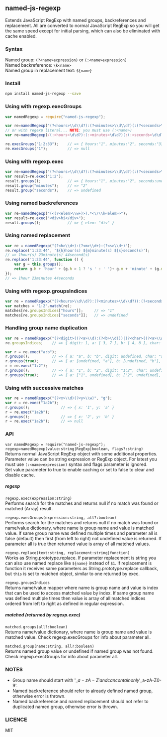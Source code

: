 ## named-js-regexp  
Extends JavaScript RegExp with named groups, backreferences and replacement. 
All are converted to normal JavaScript RegExp so you will get the same speed 
except for initial parsing, which can also be eliminated with cache enabled. 

### Syntax
Named group: `(?<name>expression)` or `(:<name>expression)`  
Named backreference: `\k<name>`  
Named group in replacement text:  `${name}`
  
  
### Install
```sh
npm install named-js-regexp --save
```

### Using with regexp.execGroups
```javascript
var namedRegexp = require("named-js-regexp");

var re=namedRegexp("(?<hours>\\d\\d?):(?<minutes>\\d\\d?)(:(?<seconds>\\d\\d?))?"); 
// or with regexp literal... NOTE: you must use (:<name>) 
var re=namedRegexp(/(:<hours>\d\d?):(:<minutes>\d\d?)(:(:<seconds>\d\d?))?/);

re.execGroups("1:2:33");    // => { hours:"1", minutes:"2", seconds:"33" }
re.execGroups("1");         // => null
```

### Using with regexp.exec
```javascript
var re=namedRegexp("(?<hours>\\d\\d?):(?<minutes>\\d\\d?)(:(?<seconds>\\d\\d?))?");
var result=re.exec("1:2");
result.groups();            // => { hours:"1", minutes:"2", seconds:undefined }
result.group("minutes");    // => "2"
result.group("seconds");    // => undefined
```

### Using named backreferences
```javascript
var re=namedRegexp("(<(?<elem>\\w+)>).*<\/\\k<elem>>");
var result=re.exec("<div>hi</div>");
result.groups();            // => { elem: "div" }
```

### Using named replacement
```javascript
var re = namedRegexp("(?<h>\\d+):(?<m>\\d+):(?<s>\\d+)");
re.replace('1:23:44', '${h}hour(s) ${m}minute(s) ${s}second(s)');
// => 1hour(s) 23minute(s) 44second(s)
re.replace('1:23:44', function () {
	var g = this.groups();
	return g.h + 'hour' + (g.h > 1 ? 's ' : ' ')+ g.m + 'minute' + (g.m > 1 ? 's ' : ' ')+ g.s + 'second' + (g.s > 1 ? 's' : '');
});
// => 1hour 23minutes 44seconds
```

### Using with regexp.groupsIndices
```javascript
var re = namedRegexp("(?<hours>\\d\\d?):(?<minutes>\\d\\d?)(:(?<seconds>\\d\\d?))?");
var matches = "1:2".match(re);
matches[re.groupsIndices["hours"]];     // => "1"
matches[re.groupsIndices["seconds"]];   // => undefined
```

### Handling group name duplication
```javascript
var re = namedRegexp("(?<digit>((?<a>\\d):(?<b>\\d)))|(?<char>((?<a>\\w):(?<b>\\w)))");
re.groupsIndices;    // => { digit: 1, a: [ 3, 7 ], b: [ 4, 8 ], char: 5 }

var r = re.exec("a:b");
r.groups();          // => { a: "a", b: "b", digit: undefined, char: "a:b" }
r.groups(true);      // => { a: [undefined, "a"], b: [undefined, "b"], digit: undefined, char: "a:b" }
r = re.exec("1:2");
r.groups();          // => { a: "1", b: "2", digit: "1:2", char: undefined }
r.groups(true);      // => { a: ["1", undefined], b: ["2", undefined], digit: "1:2", char: undefined }
```

### Using with successive matches
```javascript
var re = namedRegexp("(?<x>\\d)(?<y>\\w)", "g");
var r = re.exec("1a2b");
r.groups();              // => { x: '1', y: 'a' }
r = re.exec("1a2b");
r.groups();              // => { x: '2', y: 'b' }
r = re.exec("1a2b");     // => null
```

### API
`var namedRegexp = require("named-js-regexp");`  
`regexp=namedRegexp(value:string|RegExp|boolean, flags?:string)`  
Returns normal JavaScript RegExp object with some additional properties. Parameter value can be string expression or RegExp object. For
latest you must use `(:<name>expression)` syntax and flags parameter is ignored.  
Set value parameter to true to enable caching or set to false to clear and disable cache.  

##### regexp
`regexp.exec(expression:string)`  
Performs search for the matches and returns null if no match was found or matched (Array) result.

`regexp.execGroups(expression:string, all?:boolean)`  
Performs search for the matches and returns null if no match was found or name/value dictionary, 
where name is group name and value is matched value. If same group name was defined multiple times and 
parameter all is false (default) then first (from left to right) not undefined value is returned. 
If parameter all is true then returned value is array of all matched values.     

`regexp.replace(text:string, replacement:string|function)`  
Works as String.prototype.replace. If parameter replacement is string you can also use named replace like `${name}` instead of `$1`.
If replacement is function it receives same parameters as String.prototype.replace callback, but `this` is set to matched 
object, similar to one returned by exec.  

`regexp.groupsIndices`  
Returns name/value mapper where name is group name and value is index that can be used to access matched value by index. 
If same group name was defined multiple times then value is array of all matched indices ordered from left to right as defined in
regular expression. 

##### matched (returned by regexp.exec)
`matched.groups(all?:boolean)`  
Returns name/value dictionary, where name is group name and value is matched value. Check regexp.execGroups 
for info about parameter all.    

`matched.group(name:string, all?:boolean)`  
Returns named group value or undefined if named group was not found. Check regexp.execGroups 
for info about parameter all.  

### NOTES
- Group name should start with '\_$a-zA-Z' and can contain only '\_$a-zA-Z0-9'.
- Named backreference should refer to already defined named group, otherwise error is thrown.
- Named backreference and named replacement should not refer to duplicated named group, otherwise error is thrown.  

### LICENCE
MIT
